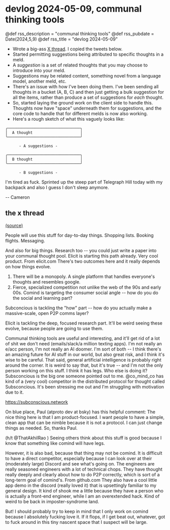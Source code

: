 # devlog 2024-05-09, communal thinking tools

@def rss_description = "communal thinking tools"
@def rss_pubdate = Date(2024,5,9)
@def rss_title = "devlog 2024-05-09"


- Wrote a big-ass [X thread](https://twitter.com/cameron_pfiffer/status/1788791693619425715). I copied the tweets below.
- Started permitting suggestions being attributed to specific thoughts in a meld. 
- A _suggestion_ is a set of related thoughts that you may choose to introduce into your meld. 
- Suggestions may be related content, something novel from a language model, another meld, etc.
- There's an issue with how I've been doing them. I've been sending all thoughts in a bucket (A, B, C) and then just getting a bulk suggestion for all the items, rather than produce a set of suggestions for _each_ thought.
- So, started laying the ground work on the client side to handle this. Thoughts now have "space" underneath them for suggestions, and the core code to handle that for different melds is now also working.
- Here's a rough sketch of what this vaguely looks like:

```
╭────────────────────────────────╮
│  A thought                     │
╰────────────────────────────────╯

      - A suggestions -

╭────────────────────────────────╮
│  B thought                     │
╰────────────────────────────────╯

      - B suggestions -
```

I'm tired as fuck. Sprinted up the steep part of Telegraph Hill today with my backpack and also I guess I don't sleep anymore.

-- Cameron

## the x thread

[(source)](https://twitter.com/cameron_pfiffer/status/1788791693619425715)

People will use this stuff for day-to-day things. Shopping lists. Booking flights. Messaging.

And also for big things. Research too -- you could just write a paper into your communal thought pool. Elicit is starting this path already. Very cool product.
From elicit.com
There's two outcomes here and it really depends on how things evolve.

1. There will be a monopoly. A single platform that handles everyone's thoughts and resembles google.
2. Fierce, specialized competition not unlike the web of the 90s and early 00s.
Comind is targeting the consumer social angle -- how do you do the social and learning part?

Subconcious is tackling the "how" part -- how do you actually make a massive-scale, open P2P comms layer?

Elicit is tackling the deep, focused research part.
It'll be weird seeing these evolve, because people are going to use them. 

Communal thinking tools are useful and interesting, and it'll get rid of a lot of shit we don't need (emails/slack/a million texting apps).
I'm not really an e/acc person, I'm not really an AI doomer. I'm sort of both -- I think there's an amazing future for AI stuff in our world, but also great risk, and I think it's wise to be careful.
That said, general artificial intelligence is probably right around the corner.  It is weird to say that, but it's true -- and I'm not the only person working on this stuff. I think it has legs.
Who else is doing it? Subsconcious is the big one someone pointed out to me.
@co_mind_co
 has kind of a (very cool) competitor in the distributed protocol for thought called Subsconcious. It's been stressing me out and I'm struggling with motivation due to it.

https://subconscious.network

On blue place, Paul (atproto dev at bsky) has this helpful comment:
The nice thing here is that I am product-focused. I want people to have a simple, clean app that can be nimble because it is not a protocol. I can just change things as needed. So, thanks Paul.

(h/t 
@ThatAkhilRao
)
Seeing others think about this stuff is good because I know that something like comind will have legs. 

However, it is also bad, because that thing may not be comind.
It is difficult to have a direct competitor, especially because I can look over at their (moderately large) Discord and see what's going on. The engineers are really seasoned engineers with a lot of technical chops.
They have thought really deeply and clearly about how to do P2P correctly, which is sort of a long-term goal of comind's.
From github.com
They also have a cool little app demo in the discord (really loved it) that is upsettingly familiar to my general design. It kind of shook me a little because they have a person who is actually a front-end engineer, while I am an overextended hack.
Kind of weird to be back in imposter-syndrome land. 

But! I should probably try to keep in mind that I only work on comind because I absolutely fucking love it. If it flops, if I get beat out, whatever, got to fuck around in this tiny nascent space that I suspect will be large.